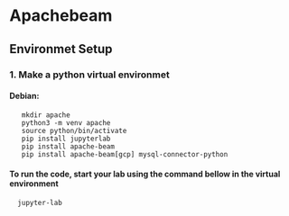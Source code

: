 # Apachebeam
## Environmet Setup
### 1. Make a python virtual environmet
#### Debian:
       mkdir apache
       python3 -m venv apache
       source python/bin/activate
       pip install jupyterlab
       pip install apache-beam
       pip install apache-beam[gcp] mysql-connector-python
#### To run the code, start your lab using the command bellow in the virtual environment
      jupyter-lab
